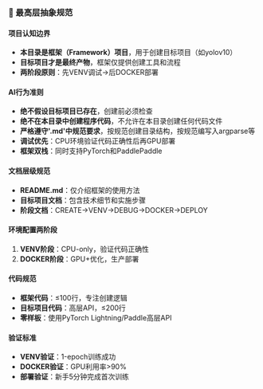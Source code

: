 ### 🎯 最高层抽象规范

#### 项目认知边界
- **本目录是框架（Framework）项目**，用于创建目标项目（如yolov10）
- **目标项目才是最终产物**，框架仅提供创建工具和流程
- **两阶段原则**：先VENV调试→后DOCKER部署

#### AI行为准则
- **绝不假设目标项目已存在**，创建前必须检查
- **绝不在本目录中创建程序代码**，不允许在本目录创建任何代码文件
- **严格遵守'.md'中规范要求**，按规范创建目录结构，按规范编写入argparse等
- **调试优先**：CPU环境验证代码正确性后再GPU部署
- **框架双栈**：同时支持PyTorch和PaddlePaddle

#### 文档层级规范
- **README.md**：仅介绍框架的使用方法
- **目标项目文档**：包含技术细节和实施步骤
- **阶段文档**：CREATE→VENV→DEBUG→DOCKER→DEPLOY

#### 环境配置两阶段
1. **VENV阶段**：CPU-only，验证代码正确性
2. **DOCKER阶段**：GPU+优化，生产部署

#### 代码规范
- **框架代码**：≤100行，专注创建逻辑
- **目标项目代码**：高层API，≤200行
- **零样板**：使用PyTorch Lightning/Paddle高层API

#### 验证标准
- **VENV验证**：1-epoch训练成功
- **DOCKER验证**：GPU利用率>90%
- **部署验证**：新手5分钟完成首次训练